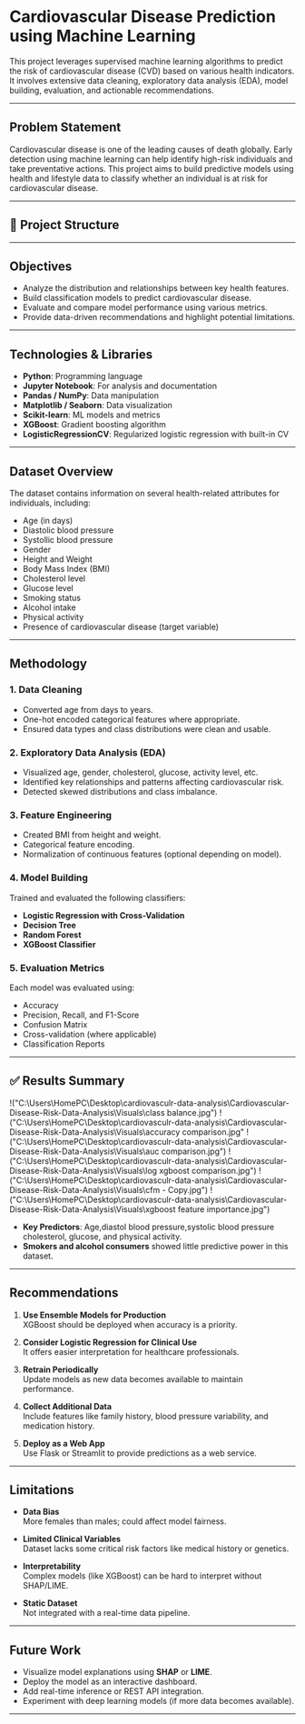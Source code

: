 #  Cardiovascular Disease Prediction using Machine Learning

This project leverages supervised machine learning algorithms to predict the risk of cardiovascular disease (CVD) based on various health indicators. It involves extensive data cleaning, exploratory data analysis (EDA), model building, evaluation, and actionable recommendations.

---

##  Problem Statement

Cardiovascular disease is one of the leading causes of death globally. Early detection using machine learning can help identify high-risk individuals and take preventative actions. This project aims to build predictive models using health and lifestyle data to classify whether an individual is at risk for cardiovascular disease.

---

## 📂 Project Structure

---

##  Objectives

- Analyze the distribution and relationships between key health features.
- Build classification models to predict cardiovascular disease.
- Evaluate and compare model performance using various metrics.
- Provide data-driven recommendations and highlight potential limitations.

---

##  Technologies & Libraries

- **Python**: Programming language
- **Jupyter Notebook**: For analysis and documentation
- **Pandas / NumPy**: Data manipulation
- **Matplotlib / Seaborn**: Data visualization
- **Scikit-learn**: ML models and metrics
- **XGBoost**: Gradient boosting algorithm
- **LogisticRegressionCV**: Regularized logistic regression with built-in CV

---

##  Dataset Overview

The dataset contains information on several health-related attributes for individuals, including:

- Age (in days)
- Diastolic blood pressure
- Systollic blood pressure
- Gender
- Height and Weight
- Body Mass Index (BMI)
- Cholesterol level
- Glucose level
- Smoking status
- Alcohol intake
- Physical activity
- Presence of cardiovascular disease (target variable)

---

##  Methodology

### 1. Data Cleaning

- Converted age from days to years.
- One-hot encoded categorical features where appropriate.
- Ensured data types and class distributions were clean and usable.

### 2. Exploratory Data Analysis (EDA)
- Visualized age, gender, cholesterol, glucose, activity level, etc.
- Identified key relationships and patterns affecting cardiovascular risk.
- Detected skewed distributions and class imbalance.

### 3. Feature Engineering
- Created BMI from height and weight.
- Categorical feature encoding.
- Normalization of continuous features (optional depending on model).

### 4. Model Building
Trained and evaluated the following classifiers:
- **Logistic Regression with Cross-Validation**
- **Decision Tree**
- **Random Forest**
- **XGBoost Classifier**

### 5. Evaluation Metrics
Each model was evaluated using:
- Accuracy
- Precision, Recall, and F1-Score
- Confusion Matrix
- Cross-validation (where applicable)
- Classification Reports

---

## ✅ Results Summary
!("C:\Users\HomePC\Desktop\cardiovasculr-data-analysis\Cardiovascular-Disease-Risk-Data-Analysis\Visuals\class balance.jpg")
!("C:\Users\HomePC\Desktop\cardiovasculr-data-analysis\Cardiovascular-Disease-Risk-Data-Analysis\Visuals\accuracy comparison.jpg"
!("C:\Users\HomePC\Desktop\cardiovasculr-data-analysis\Cardiovascular-Disease-Risk-Data-Analysis\Visuals\auc comparison.jpg")
!("C:\Users\HomePC\Desktop\cardiovasculr-data-analysis\Cardiovascular-Disease-Risk-Data-Analysis\Visuals\log xgboost comparison.jpg")
!("C:\Users\HomePC\Desktop\cardiovasculr-data-analysis\Cardiovascular-Disease-Risk-Data-Analysis\Visuals\cfm - Copy.jpg")
!("C:\Users\HomePC\Desktop\cardiovasculr-data-analysis\Cardiovascular-Disease-Risk-Data-Analysis\Visuals\xgboost feature importance.jpg")



- **Key Predictors**: Age,diastol blood pressure,systolic blood pressure cholesterol, glucose, and physical activity.
- **Smokers and alcohol consumers** showed little predictive power in this dataset.

---

##  Recommendations

1. **Use Ensemble Models for Production**  
   XGBoost should be deployed when accuracy is a priority.

2. **Consider Logistic Regression for Clinical Use**  
   It offers easier interpretation for healthcare professionals.

3. **Retrain Periodically**  
   Update models as new data becomes available to maintain performance.

4. **Collect Additional Data**  
   Include features like family history, blood pressure variability, and medication history.

5. **Deploy as a Web App**  
   Use Flask or Streamlit to provide predictions as a web service.

---

##  Limitations


- **Data Bias**  
  More females than males; could affect model fairness.

- **Limited Clinical Variables**  
  Dataset lacks some critical risk factors like medical history or genetics.

- **Interpretability**  
  Complex models (like XGBoost) can be hard to interpret without SHAP/LIME.

- **Static Dataset**  
  Not integrated with a real-time data pipeline.

---

## Future Work

- Visualize model explanations using **SHAP** or **LIME**.
- Deploy the model as an interactive dashboard.
- Add real-time inference or REST API integration.
- Experiment with deep learning models (if more data becomes available).

---



